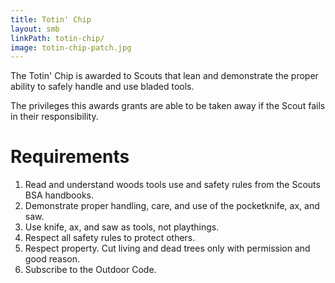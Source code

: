 ```yaml
---
title: Totin' Chip
layout: smb
linkPath: totin-chip/
image: totin-chip-patch.jpg
---
```


The Totin' Chip is awarded to Scouts that lean and demonstrate the proper ability to safely handle and use bladed tools.

The privileges this awards grants are able to be taken away if the Scout fails in their responsibility.

# Requirements

1. Read and understand woods tools use and safety rules from the Scouts BSA handbooks.
2. Demonstrate proper handling, care, and use of the pocketknife, ax, and saw.
3. Use knife, ax, and saw as tools, not playthings.
4. Respect all safety rules to protect others.
5. Respect property. Cut living and dead trees only with permission and good reason.
6. Subscribe to the Outdoor Code.
